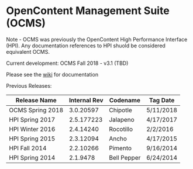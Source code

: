 OpenContent Management Suite (OCMS)
===
Note - OCMS was previously the OpenContent High Performance Interface (HPI).  Any documentation references to HPI shuold be considered equivalent OCMS.

Current development: OCMS Fall 2018 - v3.1 (TBD)

Please see the <a href='https://github.com/tsgrp/hpi/wiki'>wiki</a> for documentation

Previous Releases:

Release Name | Internal Rev | Codename | Tag Date
-- | -- | -- | --
OCMS Spring 2018 | 3.0.20597 | Chipotle | 5/11/2018
HPI Spring 2017 | 2.5.177223 | Jalapeno | 4/17/2017
HPI Winter 2016 | 2.4.14240 | Rocotillo | 2/2/2016
HPI Spring 2015 | 2.3.12094 | Ancho | 4/17/2015
HPI Fall 2014 | 2.2.10266 | Pimento | 9/16/2014
HPI Spring 2014 | 2.1.9478 | Bell Pepper | 6/24/2014

